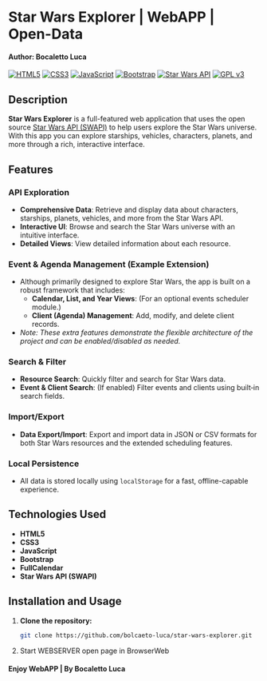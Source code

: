# Star Wars Explorer | WebAPP | Open-Data
#### Author: Bocaletto Luca

[![HTML5](https://img.shields.io/badge/HTML5-E34F26?style=for-the-badge&logo=html5&logoColor=white)](https://developer.mozilla.org/en-US/docs/Web/HTML)
[![CSS3](https://img.shields.io/badge/CSS3-1572B6?style=for-the-badge&logo=css3)](https://developer.mozilla.org/en-US/docs/Web/CSS)
[![JavaScript](https://img.shields.io/badge/JavaScript-F7DF1E?style=for-the-badge&logo=javascript&logoColor=black)](https://developer.mozilla.org/en-US/docs/Web/JavaScript)
[![Bootstrap](https://img.shields.io/badge/Bootstrap-7952B3?style=for-the-badge&logo=bootstrap&logoColor=white)](https://getbootstrap.com)
[![Star Wars API](https://img.shields.io/badge/StarWarsAPI-000000?style=for-the-badge&logo=starwars&logoColor=white)](https://swapi.dev)
[![GPL v3](https://img.shields.io/badge/License-GPLv3-blue?style=for-the-badge)](https://www.gnu.org/licenses/gpl-3.0)

## Description

**Star Wars Explorer** is a full-featured web application that uses the open source [Star Wars API (SWAPI)](https://swapi.dev) to help users explore the Star Wars universe. With this app you can explore starships, vehicles, characters, planets, and more through a rich, interactive interface.

## Features

### API Exploration
- **Comprehensive Data**: Retrieve and display data about characters, starships, planets, vehicles, and more from the Star Wars API.
- **Interactive UI**: Browse and search the Star Wars universe with an intuitive interface.
- **Detailed Views**: View detailed information about each resource.

### Event & Agenda Management (Example Extension)
- Although primarily designed to explore Star Wars, the app is built on a robust framework that includes:
  - **Calendar, List, and Year Views**: (For an optional events scheduler module.)
  - **Client (Agenda) Management**: Add, modify, and delete client records.
- *Note: These extra features demonstrate the flexible architecture of the project and can be enabled/disabled as needed.*

### Search & Filter
- **Resource Search**: Quickly filter and search for Star Wars data.
- **Event & Client Search**: (If enabled) Filter events and clients using built‑in search fields.

### Import/Export
- **Data Export/Import**: Export and import data in JSON or CSV formats for both Star Wars resources and the extended scheduling features.

### Local Persistence
- All data is stored locally using `localStorage` for a fast, offline-capable experience.

## Technologies Used
- **HTML5**
- **CSS3**
- **JavaScript**
- **Bootstrap**
- **FullCalendar**
- **Star Wars API (SWAPI)**

## Installation and Usage

1. **Clone the repository:**

   ```bash
   git clone https://github.com/bolcaeto-luca/star-wars-explorer.git
2. Start WEBSERVER open page in BrowserWeb

#### Enjoy WebAPP | By Bocaletto Luca
